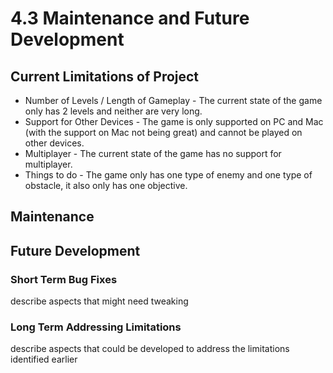 # 4.3 Maintenance and Future Development

## Current Limitations of Project

* Number of Levels / Length of Gameplay - The current state of the game only has 2 levels and neither are very long.
* Support for Other Devices - The game is only supported on PC and Mac (with the support on Mac not being great) and cannot be played on other devices.
* Multiplayer - The current state of the game has no support for multiplayer.&#x20;
* Things to do - The game only has one type of enemy and one type of obstacle, it also only has one objective.

## Maintenance



## Future Development

### Short Term Bug Fixes

describe aspects that might need tweaking

### Long Term Addressing Limitations

describe aspects that could be developed to address the limitations identified earlier
